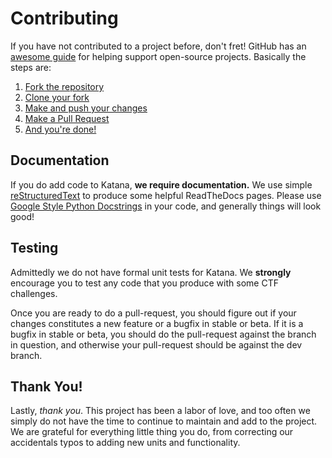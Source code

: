Contributing
============

If you have not contributed to a project before, don't fret! GitHub has an
[awesome guide](https://guides.github.com/activities/forking/) for helping 
support open-source projects. Basically the steps are:

1. [Fork the repository](https://guides.github.com/activities/forking/#fork)
2. [Clone your fork](https://guides.github.com/activities/forking/#clone)
3. [Make and push your changes](https://guides.github.com/activities/forking/#making-changes)
4. [Make a Pull Request](https://guides.github.com/activities/forking/#making-a-pull-request)
5. [And you're done!](https://guides.github.com/activities/forking/#huzzah)

Documentation
-------------

If you do add code to Katana, __we require documentation.__ We use simple 
[reStructuredText](http://docutils.sourceforge.net/rst.html) to produce some
helpful ReadTheDocs pages. Please use [Google Style Python Docstrings](https://sphinxcontrib-napoleon.readthedocs.org/en/latest/example_google.html#example-google) in your code, and generally things will
look good!

Testing
--------

Admittedly we do not have formal unit tests for Katana. We **strongly** 
encourage you to test any code that you produce with some CTF challenges.

Once you are ready to do a pull-request, you should figure out if your changes
constitutes a new feature or a bugfix in stable or beta. If it is a bugfix in
stable or beta, you should do the pull-request against the branch in question,
and otherwise your pull-request should be against the dev branch.

Thank You!
----------

Lastly, _thank you_. This project has been a labor of love, and too often we 
simply do not have the time to continue to maintain and add to the project. 
We are grateful for everything little thing you do, from correcting our 
accidentals typos to adding new units and functionality.